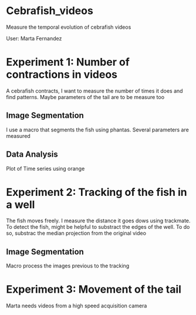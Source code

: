 # Cebrafish_videos
 Measure the temporal evolution of cebrafish videos
 
 User: Marta Fernandez
 
# Experiment 1: Number of contractions in videos
 
A cebrafish contracts, I want to measure the number of times it does and find patterns. Maybe parameters of the tail are to be measure too
	
## Image Segmentation
I use a macro that segments the fish using phantas. Several parameters are measured
	
## Data Analysis
Plot of Time series using orange
	
# Experiment 2: Tracking of the fish in a well
 
The fish moves freely. I measure the distance it goes dows using trackmate. To detect the fish, might be helpful to substract the edges of the well. To do so, substrac the median projection from the original video

## Image Segmentation

Macro process the images previous to the tracking
 
# Experiment 3: Movement of the tail
 
Marta needs videos from a high speed acquisition camera
